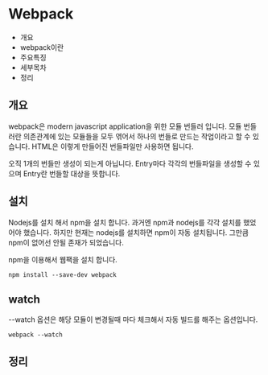 # Webpack

* 개요
* webpack이란
* 주요특징
* 세부목차
* 정리

## 개요
webpack은 modern javascript application을 위한 모듈 번들러 입니다. 모듈 번들러란 의존관계에 있는 모듈들을 모두 엮어서 하나의 번들로 만드는 작업이라고 할 수 있습니다. HTML은 이렇게 만들어진 번들파일만 사용하면 됩니다.

오직 1개의 번들만 생성이 되는게 아닙니다. Entry마다 각각의 번들파일을 생성할 수 있으며 Entry란 번들할 대상을 뜻합니다.
 
## 설치
Nodejs를 설치 해서 npm을 설치 합니다. 과거엔 npm과 nodejs를 각각 설치를 했었어야 했습니다. 하지만 현재는 nodejs를 설치하면 npm이 자동 설치됩니다. 그만큼 npm이 없어선 안될 존재가 되었습니다.

npm을 이용해서 웹팩을 설치 합니다.

    npm install --save-dev webpack
    
## watch    
--watch 옵션은 해당 모듈이 변경될때 마다 체크해서 자동 빌드를 해주는 옵션입니다.

    webpack --watch

## 정리    

